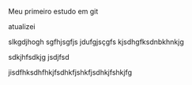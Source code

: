 Meu primeiro estudo em git

atualizei

slkgdjhogh
sgfhjsgfjs
jdufgjsçgfs
kjsdhgfksdnbkhnkjg



sdkjhfsdkjg
jsdjfsd

jisdfhksdhfhkjfsdhkfjshkfjsdhkjfshkjfg